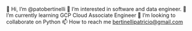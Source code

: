 👋 Hi, I’m @patobertinelli
👀 I’m interested in software and data engineer.
🌱 I’m currently learning GCP Cloud Associate Engineer
💞️ I’m looking to collaborate on Python
📫 How to reach me bertinellipatricio@gmail.com
